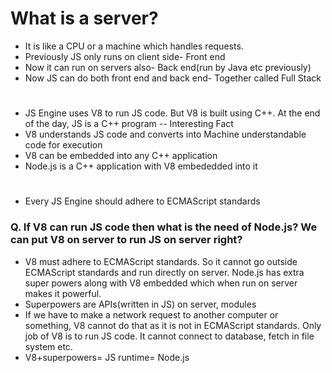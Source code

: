 # What is a server?
- It is like a CPU or a machine which handles requests.
- Previously JS only runs on client side- Front end
- Now it can run on servers also- Back end(run by Java etc previously)
- Now JS can do both front end and back end- Together called Full Stack

# 
- JS Engine uses V8 to run JS code. But V8 is built using C++. At the end of the day, JS is a C++ program   -- Interesting Fact
- V8 understands JS code and converts into Machine understandable code for execution
- V8 can be embedded into any C++ application
- Node.js is a C++ application with V8 embededded into it

#
- Every JS Engine should adhere to ECMAScript standards
### Q. If V8 can run JS code then what is the need of Node.js? We can put V8 on server to run JS on server right?
- V8 must adhere to ECMAScript standards. So it cannot go outside ECMAScript standards and run directly on server. Node.js has extra super powers along with V8 embedded which when run on server makes it powerful.
- Superpowers are APIs(written in JS) on server, modules
- If we have to make a network request to another computer or something, V8 cannot do that as it is not in ECMAScript standards. Only job of V8 is to run JS code. It cannot connect to database, fetch in file system etc.
- V8+superpowers= JS runtime= Node.js